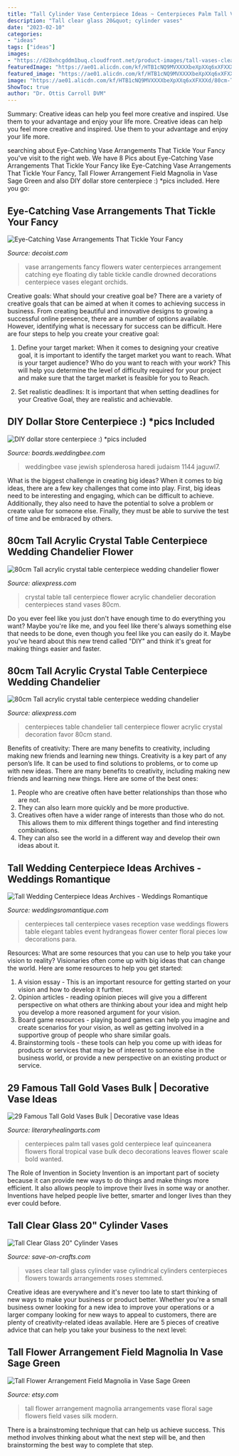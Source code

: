 ```yaml
---
title: "Tall Cylinder Vase Centerpiece Ideas ~ Centerpieces Palm Tall Vases Gold Centerpiece Leaf Quinceanera Flowers Floral Tropical Vase Bulk Deco Decorations Leaves Flower Scale Bold Wanted"
description: "Tall clear glass 20&quot; cylinder vases"
date: "2023-02-10"
categories:
- "ideas"
tags: ["ideas"]
images:
- "https://d28xhcgddm1buq.cloudfront.net/product-images/tall-vases-clear-glass-cylinder-6x20-vases-4.jpg"
featuredImage: "https://ae01.alicdn.com/kf/HTB1cNQ9MVXXXXbeXpXXq6xXFXXXd/80cm-Tall-acrylic-crystal-table-centerpiece-wedding-chandelier-centerpieces-for-wedding-favor-and-home-decoration-flower.jpg"
featured_image: "https://ae01.alicdn.com/kf/HTB1cNQ9MVXXXXbeXpXXq6xXFXXXd/80cm-Tall-acrylic-crystal-table-centerpiece-wedding-chandelier-centerpieces-for-wedding-favor-and-home-decoration-flower.jpg"
image: "https://ae01.alicdn.com/kf/HTB1cNQ9MVXXXXbeXpXXq6xXFXXXd/80cm-Tall-acrylic-crystal-table-centerpiece-wedding-chandelier-flower-stand-Wedding-Decoration-4pcs-lot.jpg"
ShowToc: true
author: "Dr. Ottis Carroll DVM"
---
```



Summary: Creative ideas can help you feel more creative and inspired. Use them to your advantage and enjoy your life more.
Creative ideas can help you feel more creative and inspired. Use them to your advantage and enjoy your life more.

	

		
searching about Eye-Catching Vase Arrangements That Tickle Your Fancy you've visit to the right web. We have 8 Pics about Eye-Catching Vase Arrangements That Tickle Your Fancy like Eye-Catching Vase Arrangements That Tickle Your Fancy, Tall Flower Arrangement Field Magnolia in Vase Sage Green and also DIY dollar store centerpiece :) *pics included. Here you go:
		
    
## Eye-Catching Vase Arrangements That Tickle Your Fancy

<img loading=lazy src="http://cdn.decoist.com/wp-content/uploads/2013/08/fancy-vase-arrangements.jpg" onerror="this.onerror=null;this.src='https://tse1.mm.bing.net/th?id=OIP.P1zk_YvUJAcYBieu05YybgHaLI&amp;pid=15.1';" alt="Eye-Catching Vase Arrangements That Tickle Your Fancy">

_Source: decoist.com_

>vase arrangements fancy flowers water centerpieces arrangement catching eye floating diy table tickle candle drowned decorations centerpiece vases elegant orchids. 

	

Creative goals: What should your creative goal be?
There are a variety of creative goals that can be aimed at when it comes to achieving success in business. From creating beautiful and innovative designs to growing a successful online presence, there are a number of options available. However, identifying what is necessary for success can be difficult. Here are four steps to help you create your creative goal:
1. Define your target market: When it comes to designing your creative goal, it is important to identify the target market you want to reach. What is your target audience? Who do you want to reach with your work? This will help you determine the level of difficulty required for your project and make sure that the target market is feasible for you to Reach.

2. Set realistic deadlines: It is important that when setting deadlines for your Creative Goal, they are realistic and achievable.

    
## DIY Dollar Store Centerpiece :) *pics Included

<img loading=lazy src="http://www-static.weddingbee.com/pics/145671/IMG_1144.JPG" onerror="this.onerror=null;this.src='https://tse3.mm.bing.net/th?id=OIP.YHIHT6do7pl3fHuyP-c1rQHaJ6&amp;pid=15.1';" alt="DIY dollar store centerpiece :) *pics included">

_Source: boards.weddingbee.com_

>weddingbee vase jewish splenderosa haredi judaism 1144 jaguwl7. 

	

What is the biggest challenge in creating big ideas?
When it comes to big ideas, there are a few key challenges that come into play. First, big ideas need to be interesting and engaging, which can be difficult to achieve. Additionally, they also need to have the potential to solve a problem or create value for someone else. Finally, they must be able to survive the test of time and be embraced by others.

    
## 80cm Tall Acrylic Crystal Table Centerpiece Wedding Chandelier Flower

<img loading=lazy src="https://ae01.alicdn.com/kf/HTB1cNQ9MVXXXXbeXpXXq6xXFXXXd/80cm-Tall-acrylic-crystal-table-centerpiece-wedding-chandelier-flower-stand-Wedding-Decoration-4pcs-lot.jpg" onerror="this.onerror=null;this.src='https://tse1.mm.bing.net/th?id=OIP.2NiDGWTm1vsR-eROaloTSAHaHy&amp;pid=15.1';" alt="80cm Tall acrylic crystal table centerpiece wedding chandelier flower">

_Source: aliexpress.com_

>crystal table tall centerpiece flower acrylic chandelier decoration centerpieces stand vases 80cm. 

	

Do you ever feel like you just don't have enough time to do everything you want? Maybe you're like me, and you feel like there's always something else that needs to be done, even though you feel like you can easily do it. Maybe you've heard about this new trend called "DIY" and think it's great for making things easier and faster.

    
## 80cm Tall Acrylic Crystal Table Centerpiece Wedding Chandelier

<img loading=lazy src="https://ae01.alicdn.com/kf/HTB1cNQ9MVXXXXbeXpXXq6xXFXXXd/80cm-Tall-acrylic-crystal-table-centerpiece-wedding-chandelier-centerpieces-for-wedding-favor-and-home-decoration-flower.jpg" onerror="this.onerror=null;this.src='https://tse3.mm.bing.net/th?id=OIP.GyyBS4VbfArSx5s5Bcjb4AHaHy&amp;pid=15.1';" alt="80cm Tall acrylic crystal table centerpiece wedding chandelier">

_Source: aliexpress.com_

>centerpieces table chandelier tall centerpiece flower acrylic crystal decoration favor 80cm stand. 

	

Benefits of creativity: There are many benefits to creativity, including making new friends and learning new things.
Creativity is a key part of any person’s life. It can be used to find solutions to problems, or to come up with new ideas. There are many benefits to creativity, including making new friends and learning new things. Here are some of the best ones: 
1. People who are creative often have better relationships than those who are not.
2. They can also learn more quickly and be more productive.
3. Creatives often have a wider range of interests than those who do not. This allows them to mix different things together and find interesting combinations.
4. They can also see the world in a different way and develop their own ideas about it.

    
## Tall Wedding Centerpiece Ideas Archives - Weddings Romantique

<img loading=lazy src="https://weddingsromantique.com/wp/wp-content/uploads/2013/06/Stylish-Wedding-Centerpiece-with-tall-vase-.jpg" onerror="this.onerror=null;this.src='https://tse1.mm.bing.net/th?id=OIP.r4cWU4N1B0Vi3q-NGUqIjgHaLP&amp;pid=15.1';" alt="Tall Wedding Centerpiece Ideas Archives - Weddings Romantique">

_Source: weddingsromantique.com_

>centerpieces tall centerpiece vases reception vase weddings flowers table elegant tables event hydrangeas flower center floral pieces low decorations para. 

	

Resources: What are some resources that you can use to help you take your vision to reality?
Visionaries often come up with big ideas that can change the world. Here are some resources to help you get started: 
1. A vision essay - This is an important resource for getting started on your vision and how to develop it further. 
2. Opinion articles - reading opinion pieces will give you a different perspective on what others are thinking about your idea and might help you develop a more reasoned argument for your vision. 
3. Board game resources - playing board games can help you imagine and create scenarios for your vision, as well as getting involved in a supportive group of people who share similar goals. 
4. Brainstorming tools - these tools can help you come up with ideas for products or services that may be of interest to someone else in the business world, or provide a new perspective on an existing product or service.

    
## 29 Famous Tall Gold Vases Bulk | Decorative Vase Ideas

<img loading=lazy src="https://www.literaryhealingarts.com/wp-content/uploads/tall-gold-vases-bulk-of-we-wanted-the-centerpieces-to-be-bold-and-modern-with-large-scale-intended-for-tall-gold-vases-we-wanted-the-centerpieces-to-be-bold-and-modern-with-large-scale-eleme.jpg" onerror="this.onerror=null;this.src='https://tse4.mm.bing.net/th?id=OIP.tlJzal2qW6FcJ-VEU4EMrwHaLG&amp;pid=15.1';" alt="29 Famous Tall Gold Vases Bulk | Decorative vase Ideas">

_Source: literaryhealingarts.com_

>centerpieces palm tall vases gold centerpiece leaf quinceanera flowers floral tropical vase bulk deco decorations leaves flower scale bold wanted. 

	

The Role of Invention in Society
Invention is an important part of society because it can provide new ways to do things and make things more efficient. It also allows people to improve their lives in some way or another. Inventions have helped people live better, smarter and longer lives than they ever could before.

    
## Tall Clear Glass 20&quot; Cylinder Vases

<img loading=lazy src="https://d28xhcgddm1buq.cloudfront.net/product-images/tall-vases-clear-glass-cylinder-6x20-vases-4.jpg" onerror="this.onerror=null;this.src='https://tse4.mm.bing.net/th?id=OIP._LoFmbwXemIKLSm4CtnwOQHaNl&amp;pid=15.1';" alt="Tall Clear Glass 20&quot; Cylinder Vases">

_Source: save-on-crafts.com_

>vases clear tall glass cylinder vase cylindrical cylinders centerpieces flowers towards arrangements roses stemmed. 

	

Creative ideas are everywhere and it's never too late to start thinking of new ways to make your business or product better. Whether you're a small business owner looking for a new idea to improve your operations or a larger company looking for new ways to appeal to customers, there are plenty of creativity-related ideas available. Here are 5 pieces of creative advice that can help you take your business to the next level: 

    
## Tall Flower Arrangement Field Magnolia In Vase Sage Green

<img loading=lazy src="https://img1.etsystatic.com/013/0/6593080/il_570xN.440193113_j7nm.jpg" onerror="this.onerror=null;this.src='https://tse3.mm.bing.net/th?id=OIP.O-k5aBMAHQEkWTSp9lh8YAHaJ4&amp;pid=15.1';" alt="Tall Flower Arrangement Field Magnolia in Vase Sage Green">

_Source: etsy.com_

>tall flower arrangement magnolia arrangements vase floral sage flowers field vases silk modern. 

	

There is a brainstroming technique that can help us achieve success. This method involves thinking about what the next step will be, and then brainstorming the best way to complete that step.


